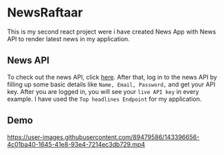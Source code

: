 # NewsRaftaar 
This is my second react project were i have created News App with News API to render latest news in my application.


## News API

To check out the news API, click [here](https://newsapi.org/). After that, log in to the news API by filling up some basic details like `Name, Email, Password,` and get your API key. After you are logged in, you will see your `live API key` in every example. I have used the `Top headlines Endpoint` for my application.


## Demo

https://user-images.githubusercontent.com/89479586/143396656-4c01ba40-1645-41e8-93e4-7214ec3db729.mp4

